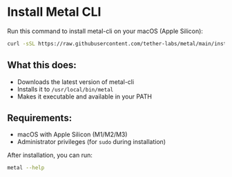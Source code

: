 # Install Metal CLI

Run this command to install metal-cli on your macOS (Apple Silicon):

```bash
curl -sSL https://raw.githubusercontent.com/tether-labs/metal/main/install.sh | bash
```

## What this does:
- Downloads the latest version of metal-cli
- Installs it to `/usr/local/bin/metal`
- Makes it executable and available in your PATH

## Requirements:
- macOS with Apple Silicon (M1/M2/M3)
- Administrator privileges (for `sudo` during installation)

After installation, you can run:
```bash
metal --help
```
